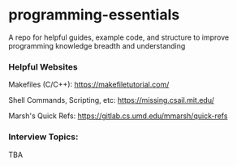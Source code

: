 # programming-essentials
A repo for helpful guides, example code, and structure to improve programming knowledge breadth and understanding

### Helpful Websites

Makefiles (C/C++): https://makefiletutorial.com/

Shell Commands, Scripting, etc: https://missing.csail.mit.edu/

Marsh's Quick Refs: https://gitlab.cs.umd.edu/mmarsh/quick-refs

### Interview Topics:

TBA

